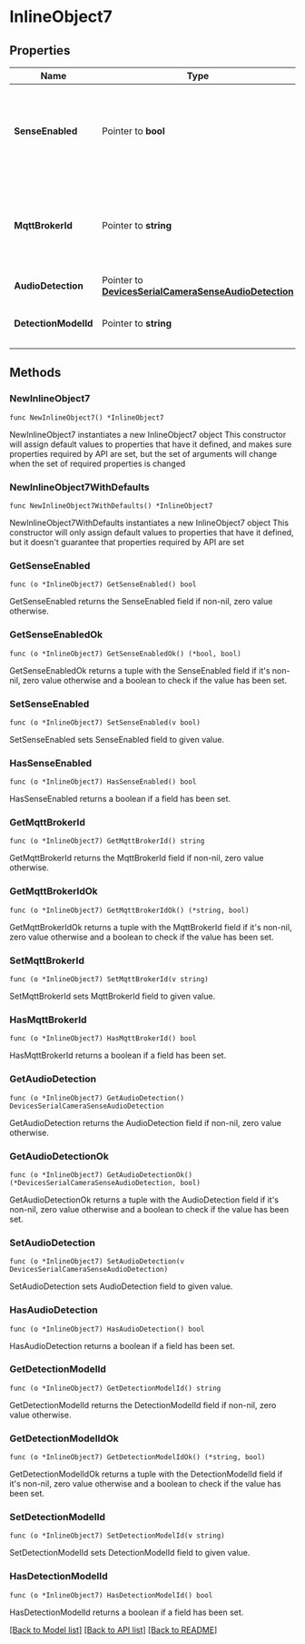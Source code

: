 # InlineObject7

## Properties

Name | Type | Description | Notes
------------ | ------------- | ------------- | -------------
**SenseEnabled** | Pointer to **bool** | Boolean indicating if sense(license) is enabled(true) or disabled(false) on the camera | [optional] 
**MqttBrokerId** | Pointer to **string** | The ID of the MQTT broker to be enabled on the camera. A value of null will disable MQTT on the camera | [optional] 
**AudioDetection** | Pointer to [**DevicesSerialCameraSenseAudioDetection**](DevicesSerialCameraSenseAudioDetection.md) |  | [optional] 
**DetectionModelId** | Pointer to **string** | The ID of the object detection model | [optional] 

## Methods

### NewInlineObject7

`func NewInlineObject7() *InlineObject7`

NewInlineObject7 instantiates a new InlineObject7 object
This constructor will assign default values to properties that have it defined,
and makes sure properties required by API are set, but the set of arguments
will change when the set of required properties is changed

### NewInlineObject7WithDefaults

`func NewInlineObject7WithDefaults() *InlineObject7`

NewInlineObject7WithDefaults instantiates a new InlineObject7 object
This constructor will only assign default values to properties that have it defined,
but it doesn't guarantee that properties required by API are set

### GetSenseEnabled

`func (o *InlineObject7) GetSenseEnabled() bool`

GetSenseEnabled returns the SenseEnabled field if non-nil, zero value otherwise.

### GetSenseEnabledOk

`func (o *InlineObject7) GetSenseEnabledOk() (*bool, bool)`

GetSenseEnabledOk returns a tuple with the SenseEnabled field if it's non-nil, zero value otherwise
and a boolean to check if the value has been set.

### SetSenseEnabled

`func (o *InlineObject7) SetSenseEnabled(v bool)`

SetSenseEnabled sets SenseEnabled field to given value.

### HasSenseEnabled

`func (o *InlineObject7) HasSenseEnabled() bool`

HasSenseEnabled returns a boolean if a field has been set.

### GetMqttBrokerId

`func (o *InlineObject7) GetMqttBrokerId() string`

GetMqttBrokerId returns the MqttBrokerId field if non-nil, zero value otherwise.

### GetMqttBrokerIdOk

`func (o *InlineObject7) GetMqttBrokerIdOk() (*string, bool)`

GetMqttBrokerIdOk returns a tuple with the MqttBrokerId field if it's non-nil, zero value otherwise
and a boolean to check if the value has been set.

### SetMqttBrokerId

`func (o *InlineObject7) SetMqttBrokerId(v string)`

SetMqttBrokerId sets MqttBrokerId field to given value.

### HasMqttBrokerId

`func (o *InlineObject7) HasMqttBrokerId() bool`

HasMqttBrokerId returns a boolean if a field has been set.

### GetAudioDetection

`func (o *InlineObject7) GetAudioDetection() DevicesSerialCameraSenseAudioDetection`

GetAudioDetection returns the AudioDetection field if non-nil, zero value otherwise.

### GetAudioDetectionOk

`func (o *InlineObject7) GetAudioDetectionOk() (*DevicesSerialCameraSenseAudioDetection, bool)`

GetAudioDetectionOk returns a tuple with the AudioDetection field if it's non-nil, zero value otherwise
and a boolean to check if the value has been set.

### SetAudioDetection

`func (o *InlineObject7) SetAudioDetection(v DevicesSerialCameraSenseAudioDetection)`

SetAudioDetection sets AudioDetection field to given value.

### HasAudioDetection

`func (o *InlineObject7) HasAudioDetection() bool`

HasAudioDetection returns a boolean if a field has been set.

### GetDetectionModelId

`func (o *InlineObject7) GetDetectionModelId() string`

GetDetectionModelId returns the DetectionModelId field if non-nil, zero value otherwise.

### GetDetectionModelIdOk

`func (o *InlineObject7) GetDetectionModelIdOk() (*string, bool)`

GetDetectionModelIdOk returns a tuple with the DetectionModelId field if it's non-nil, zero value otherwise
and a boolean to check if the value has been set.

### SetDetectionModelId

`func (o *InlineObject7) SetDetectionModelId(v string)`

SetDetectionModelId sets DetectionModelId field to given value.

### HasDetectionModelId

`func (o *InlineObject7) HasDetectionModelId() bool`

HasDetectionModelId returns a boolean if a field has been set.


[[Back to Model list]](../README.md#documentation-for-models) [[Back to API list]](../README.md#documentation-for-api-endpoints) [[Back to README]](../README.md)


